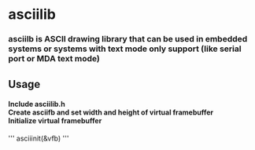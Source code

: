 # asciilib
### asciilb is ASCII drawing library that can be used in embedded systems or systems with text mode only support (like serial port or MDA text mode)
## Usage
#### Include asciilib.h <br /> Create asciifb and set width and height of virtual framebuffer <br /> Initialize virtual framebuffer 
'''
asciiinit(&vfb) 
'''